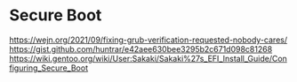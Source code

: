 # Secure Boot
https://wejn.org/2021/09/fixing-grub-verification-requested-nobody-cares/
https://gist.github.com/huntrar/e42aee630bee3295b2c671d098c81268
https://wiki.gentoo.org/wiki/User:Sakaki/Sakaki%27s_EFI_Install_Guide/Configuring_Secure_Boot
